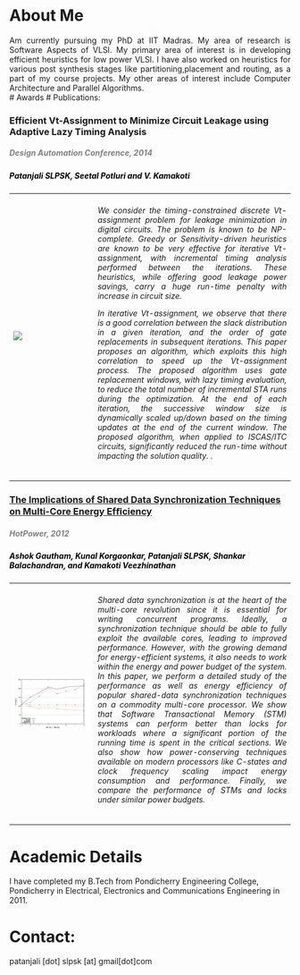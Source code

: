 # About Me
<div style = "text-align: justify">
Am currently pursuing my PhD at IIT Madras. My area of research is Software Aspects of VLSI.
My primary area of interest is in developing efficient heuristics for low power VLSI.
I have also worked on heuristics for various post synthesis stages like partitioning,placement and routing,
as a part of my course projects. My other areas of interest include Computer Architecture and Parallel Algorithms.
</div>
# Awards 
# Publications:
   <table width="100%" align="center" border="0" cellspacing="0">
   <tr text-align="justify"><h3>Efficient Vt-Assignment to Minimize Circuit Leakage using Adaptive Lazy Timing Analysis</h3><font color="grey"><h5><i><b>  Design Automation Conference, 2014 </b></i></h5></font>
   <font color="black"><h5> Patanjali SLPSK, Seetal Potluri and V. Kamakoti</h5></font></tr>
    <tr>
      <td width="30%">
      <img src='diag2.png'>         
      </td>
      <td valign="top" width="70%"> 
        <div style = "text-align: justify"> <h6>We consider the timing-constrained discrete Vt-assignment problem for leakage minimization in digital circuits. The problem is known to be NP-complete. Greedy or Sensitivity-driven heuristics are known to be very effective for iterative Vt-assignment, with incremental timing analysis performed between the iterations. These heuristics, while offering good leakage power savings, carry a huge run-time penalty with increase in circuit size.

In iterative Vt-assignment, we observe that there is a good correlation between the slack distribution in a given iteration, and the order of gate replacements in subsequent iterations. This paper proposes an algorithm, which exploits this high correlation to speed up the Vt-assignment process. The proposed algorithm uses gate replacement windows, with lazy timing evaluation, to reduce the total number of incremental STA runs during the optimization. At the end of each iteration, the successive window size is dynamically scaled up/down based on the timing updates at the end of the current window. The proposed algorithm, when applied to ISCAS/ITC circuits, significantly reduced the run-time without impacting the solution quality.
. </h6></div>
   </table>
<table width="100%" align="center" border="0" cellspacing="0">
   <tr text-align="justify"><a href="https://www.usenix.org/conference/hotpower12/workshop-program/presentation/gautham"><h3>The Implications of Shared Data Synchronization Techniques on Multi-Core Energy Efﬁciency</h3></a><font color="grey"><h5><i><b> HotPower, 2012 </b></i></h5></font>
   <font color="black"><h5> Ashok Gautham, Kunal Korgaonkar, Patanjali SLPSK, Shankar Balachandran, and Kamakoti Veezhinathan</h5></font>

   </tr>
    <tr>
      <td width="30%">
      <img src='diag1.png'>         
      </td>
      <td valign="top" width="70%"> 
        <div style = "text-align: justify"> <h6> Shared data synchronization is at the heart of the multi-core revolution since it is essential for writing concurrent programs. Ideally, a synchronization technique should be able to fully exploit the available cores, leading to improved performance. However, with the growing demand for energy-efficient systems, it also needs to work within the energy and power budget of the system. In this paper, we perform a detailed study of the performance as well as energy efficiency of popular shared-data synchronization techniques on a commodity multi-core processor. We show that Software Transactional Memory (STM) systems can perform better than locks for workloads where a significant portion of the running time is spent in the critical sections. We also show how power-conserving techniques available on modern processors like C-states and clock frequency scaling impact energy consumption and performance. Finally, we compare the performance of STMs and locks under similar power budgets. </h6></div></td></tr>
   </table>

# Academic Details
I have completed my B.Tech from Pondicherry Engineering College, Pondicherry in Electrical, Electronics and Communications Engineering in 2011.

# Contact:
patanjali [dot] slpsk [at] gmail[dot]com
